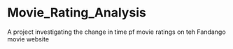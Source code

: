 # Movie_Rating_Analysis
A project investigating the change in time pf movie ratings on teh Fandango movie website
